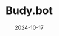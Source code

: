 ---  
layout: startup_page  
title: "Budy.bot"  
id: "budybot.ai"  
permalink: "/budybotbudybot.ai10172024/"  
website: "https://budybot.ai/"  
funding_round: "Seed"  
funding_amount: "$4.2M"  
investors: "RTP Global, BeeNext Pte Ltd, The Neon Fund, BITS SPARK Angels, Raju Reddy, Abhinav Asthana, John Hayes, Bruno Kurtic, several former executives of GreyOrange"  
about: "Budy.bot is an AI platform that streamlines the deployment and management of sales and marketing software stacks for enterprises. It assists growth-stage companies with annual revenues between $25 million and $200 million by automating tasks and improving processes like forecasting and lead conversion. The platform uses AI agents to handle specific tasks with minimal human intervention, saving time and costs."  
markets: "AI, SaaS, Software Development"  
hq: "Palo Alto, California, United States"  
founded_year: "2024"  
linkedin: "https://www.linkedin.com/company/budy-bot"  
twitter: ""  
instagram: ""  
facebook: ""  
crunchbase: "https://www.crunchbase.com/organization/budy?utm_source=linkedin&utm_medium=referral&utm_campaign=linkedin_companies&utm_content=profile_cta_anon&trk=funding_crunchbase"  
pitchbook: ""  

date_display: "17-Oct-2024"  
date: "2024-10-17"

# SEO Optimization  
meta_title: "Budy.bot - Seed Funding ($4.2M)"  
meta_description: "Budy.bot, Budy.bot is an AI platform that streamlines the deployment and management of sales and marketing software stacks for enterprises. It assists growth-st..."  
meta_keywords: "Budy.bot, AI, SaaS, Software Development, Seed funding"  
canonical_url: "https://startup.projectstartups.com/budybotbudybot.ai10172024/"  
---